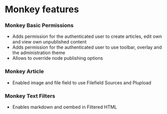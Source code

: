 Monkey features
===============

### Monkey Basic Permissions

- Adds permission for the authenticated user to create articles, edit own and view own
  unpublished content
- Adds permission for the authenticated user to use toolbar, overlay and the
  administration theme
- Allows to override node publishing options

### Monkey Article

- Enabled image and file field to use Filefield Sources and Plupload

### Monkey Text Filters

- Enables markdown and oembed in Filtered HTML
